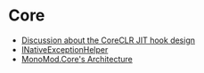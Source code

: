 # Core

* [Discussion about the CoreCLR JIT hook design](./CoreCLRJitHooks.md)
* [INativeExceptionHelper](./NativeExceptionHandler.md)
* [MonoMod.Core's Architecture](./Architecture.md)
